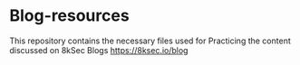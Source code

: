 # Blog-resources

This repository contains the necessary files used for Practicing the content discussed on 8kSec Blogs https://8ksec.io/blog
